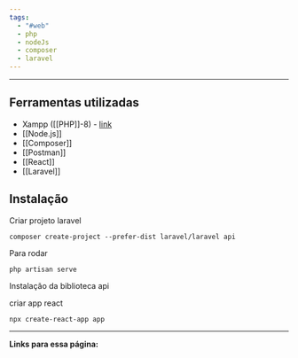 ```yaml
---
tags:
  - "#web"
  - php
  - nodeJs
  - composer
  - laravel
---
```

---
## Ferramentas utilizadas
- Xampp ([[PHP]]-8) - [link](https://www.apachefriends.org/index.html)
- [[Node.js]]
- [[Composer]]
- [[Postman]]
- [[React]]
- [[Laravel]]
## Instalação

Criar projeto laravel
```
composer create-project --prefer-dist laravel/laravel api
```
Para rodar
```
php artisan serve
```
Instalação da biblioteca api


criar app react
```
npx create-react-app app
```


---
**Links para essa página:**




